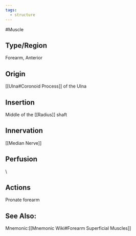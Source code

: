```yaml
---
tags:
  - structure
---
```

#Muscle

## Type/Region 
Forearm, Anterior

## Origin
[[Ulna#Coronoid Process]] of the Ulna

## Insertion
Middle of the [[Radius]] shaft

## Innervation
[[Median Nerve]]

## Perfusion

\
## Actions
Pronate forearm

## See Also:
Mnemonic:[[Mnemonic Wiki#Forearm Superficial Muscles]]



